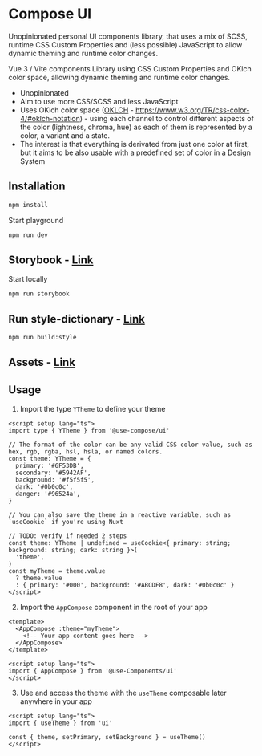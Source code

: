 # Compose UI

Unopinionated personal UI components library, that uses a mix of SCSS, runtime CSS Custom Properties and (less possible) JavaScript to allow dynamic theming and runtime color changes.

Vue 3 / Vite components Library using CSS Custom Properties and OKlch color space, allowing dynamic theming and runtime color changes.

- Unopinionated
- Aim to use more CSS/SCSS and less JavaScript
- Uses OKlch color space ([OKLCH](https://www.w3.org/TR/css-color-4/#oklch-notation) - https://www.w3.org/TR/css-color-4/#oklch-notation) - using each channel to control different aspects of the color (lightness, chroma, hue) as each of them is represented by a color, a variant and a state.
- The interest is that everything is derivated from just one color at first, but it aims to be also usable with a predefined set of color in a Design System

## Installation

```bash
npm install
```

Start playground

```bash
npm run dev
```

## Storybook - [Link](https://ui.arthurplazanet.com/)

Start locally

```bash
npm run storybook
```

## Run style-dictionary - [Link](https://github.com/use-compose/ui/tree/dev/style-dictionary)

```bash
npm run build:style
```

## Assets - [Link](https://github.com/use-compose/ui/tree/dev/src/assets)

## Usage

1. Import the type `YTheme` to define your theme

```vue
<script setup lang="ts">
import type { YTheme } from '@use-compose/ui'

// The format of the color can be any valid CSS color value, such as hex, rgb, rgba, hsl, hsla, or named colors.
const theme: YTheme = {
  primary: '#6F53DB',
  secondary: '#5942AF',
  background: '#f5f5f5',
  dark: '#0b0c0c',
  danger: '#96524a',
}

// You can also save the theme in a reactive variable, such as `useCookie` if you're using Nuxt

// TODO: verify if needed 2 steps
const theme: YTheme | undefined = useCookie<{ primary: string; background: string; dark: string }>(
  'theme',
)
const myTheme = theme.value
  ? theme.value
  : { primary: '#000', background: '#ABCDF8', dark: '#0b0c0c' }
</script>
```

2. Import the `AppCompose` component in the root of your app

```vue
<template>
  <AppCompose :theme="myTheme">
    <!-- Your app content goes here -->
  </AppCompose>
</template>

<script setup lang="ts">
import { AppCompose } from '@use-Components/ui'
</script>
```

3. Use and access the theme with the `useTheme` composable later anywhere in your app

```vue
<script setup lang="ts">
import { useTheme } from 'ui'

const { theme, setPrimary, setBackground } = useTheme()
</script>
```
